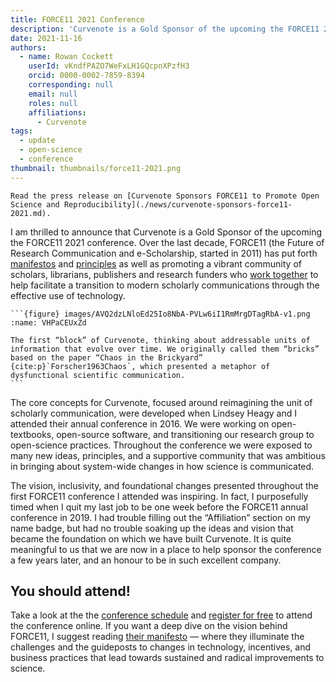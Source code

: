 ```yaml
---
title: FORCE11 2021 Conference
description: 'Curvenote is a Gold Sponsor of the upcoming the FORCE11 2021 conference.'
date: 2021-11-16
authors:
  - name: Rowan Cockett
    userId: vKndfPAZO7WeFxLH1GQcpnXPzfH3
    orcid: 0000-0002-7859-8394
    corresponding: null
    email: null
    roles: null
    affiliations:
      - Curvenote
tags:
  - update
  - open-science
  - conference
thumbnail: thumbnails/force11-2021.png
---
```


```{note} Press Release
Read the press release on [Curvenote Sponsors FORCE11 to Promote Open Science and Reproducibility](./news/curvenote-sponsors-force11-2021.md).
```

I am thrilled to announce that Curvenote is a Gold Sponsor of the upcoming the FORCE11 2021 conference. Over the last decade, FORCE11 (the Future of Research Communication and e-Scholarship, started in 2011) has put forth [manifestos](https://force11.org/info/force11-manifesto/) and [principles](https://www.force11.org/community/community-outcomes) as well as promoting a vibrant community of scholars, librarians, publishers and research funders who [work together](https://www.force11.org/groups) to help facilitate a transition to modern scholarly communications through the effective use of technology.

````{margin}
```{figure} images/AVQ2dzLNloEd25Io8NbA-PVLw6iI1RmMrgDTagRbA-v1.png
:name: VHPaCEUxZd

The first “block” of Curvenote, thinking about addressable units of information that evolve over time. We originally called them “bricks” based on the paper “Chaos in the Brickyard” {cite:p}`Forscher1963Chaos`, which presented a metaphor of dysfunctional scientific communication.
```

````

The core concepts for Curvenote, focused around reimagining the unit of scholarly communication, were developed when Lindsey Heagy and I attended their annual conference in 2016. We were working on open-textbooks, open-source software, and transitioning our research group to open-science practices. Throughout the conference we were exposed to many new ideas, principles, and a supportive community that was ambitious in bringing about system-wide changes in how science is communicated.

The vision, inclusivity, and foundational changes presented throughout the first FORCE11 conference I attended was inspiring. In fact, I purposefully timed when I quit my last job to be one week before the FORCE11 annual conference in 2019. I had trouble filling out the “Affiliation” section on my name badge, but had no trouble soaking up the ideas and vision that became the foundation on which we have built Curvenote. It is quite meaningful to us that we are now in a place to help sponsor the conference a few years later, and an honour to be in such excellent company.

## You should attend!

Take a look at the the [conference schedule](https://force2021.sched.com/) and [register for free](https://www.eventbrite.com/e/force2021-tickets-94730321943) to attend the conference online. If you want a deep dive on the vision behind FORCE11, I suggest reading [their manifesto](https://force11.org/info/force11-manifesto/) — where they illuminate the challenges and the guideposts to changes in technology, incentives, and business practices that lead towards sustained and radical improvements to science.
